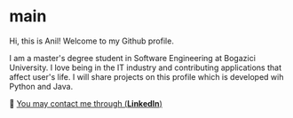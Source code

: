 # main
Hi, this is Anil! Welcome to my Github profile.

I am a master's degree student in Software Engineering at Bogazici University. I love being in the IT industry and contributing applications that affect user's life.
I will share projects on this profile which is developed wih Python and Java. 

🏹 [You may contact me through (**LinkedIn**)](https://linkedin.com/in/anilkilickaplan)
